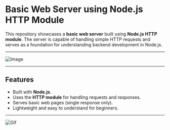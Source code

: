 # Basic Web Server using Node.js HTTP Module

This repository showcases a **basic web server** built using **Node.js HTTP module**. The server is capable of handling simple HTTP requests and serves as a foundation for understanding backend development in Node.js.

---

![Image]()

---

## Features
- Built with **Node.js**.
- Uses the **HTTP module** for handling requests and responses.
- Serves basic web pages (single response only).
- Lightweight and easy to understand for beginners.

---
![Gif]()


